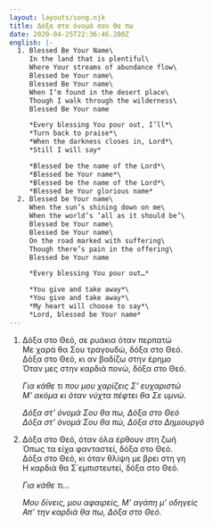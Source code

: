 ```yaml
---
layout: layouts/song.njk
title: Δόξα στο όνομά σου Θα πω
date: 2020-04-25T22:36:46.200Z
english: |-
  1. Blessed Be Your Name\
     In the land that is plentiful\
     Where Your streams of abundance flow\
     Blessed be Your name\
     Blessed Be Your name\
     When I’m found in the desert place\
     Though I walk through the wilderness\
     Blessed Be Your name

     *Every blessing You pour out, I’ll*\
     *Turn back to praise*\
     *When the darkness closes in, Lord*\
     *Still I will say*

     *Blessed be the name of the Lord*\
     *Blessed be Your name*\
     *Blessed be the name of the Lord*\
     *Blessed be Your glorious name*
  2. Blessed be Your name\
     When the sun’s shining down on me\
     When the world’s ‘all as it should be’\
     Blessed be Your name\
     Blessed be Your name\
     On the road marked with suffering\
     Though there’s pain in the offering\
     Blessed be Your name

     *Every blessing You pour out…*

     *You give and take away*\
     *You give and take away*\
     *My heart will choose to say*\
     *Lord, blessed be Your name*
---
```

1. Δόξα στο Θεό, σε ρυάκια όταν περπατώ\
   Με χαρά θα Σου τραγουδώ, δόξα στο Θεό.\
   Δόξα στο Θεό, κι αν βαδίζω στην έρημο\
   Όταν μες στην καρδιά πονώ, δόξα στο Θεό.

   *Για κάθε τι που μου χαρίζεις Σ’ ευχαριστώ*\
   *Μ’ ακόμα κι όταν νύχτα πέφτει θα Σε υμνώ.*

   *Δόξα στ’ όνομά Σου θα πω, Δόξα στο Θεό*\
   *Δόξα στ’ όνομά Σου θα πώ, Δόξα στο Δημιουργό*
2. Δόξα στο Θεό, όταν όλα έρθουν στη ζωή\
   Όπως τα είχα φανταστεί, δόξα στο Θεό.\
   Δόξα στο Θεό, κι όταν θλίψη με βρει στη γη\
   Η καρδιά θα Σ΄εμπιστευτεί, δόξα στο Θεό.

   *Για κάθε τι…*

   *Μου δίνεις, μου αφαιρείς, Μ’ αγάπη μ’ οδηγείς*\
   *Απ’ την καρδιά θα πω, Δόξα στο Θεό.*